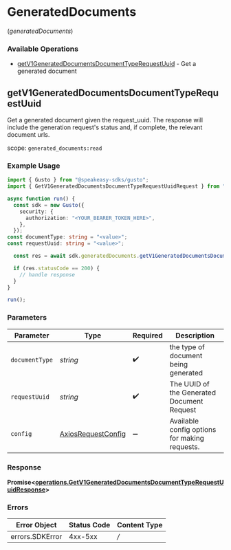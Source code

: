 # GeneratedDocuments
(*generatedDocuments*)

### Available Operations

* [getV1GeneratedDocumentsDocumentTypeRequestUuid](#getv1generateddocumentsdocumenttyperequestuuid) - Get a generated document

## getV1GeneratedDocumentsDocumentTypeRequestUuid

Get a generated document given the request_uuid. The response will include the generation request's status and, if complete, the relevant document urls.

scope: `generated_documents:read`

### Example Usage

```typescript
import { Gusto } from "@speakeasy-sdks/gusto";
import { GetV1GeneratedDocumentsDocumentTypeRequestUuidRequest } from "@speakeasy-sdks/gusto/dist/sdk/models/operations";

async function run() {
  const sdk = new Gusto({
    security: {
      authorization: "<YOUR_BEARER_TOKEN_HERE>",
    },
  });
const documentType: string = "<value>";
const requestUuid: string = "<value>";

  const res = await sdk.generatedDocuments.getV1GeneratedDocumentsDocumentTypeRequestUuid(documentType, requestUuid);

  if (res.statusCode == 200) {
    // handle response
  }
}

run();
```

### Parameters

| Parameter                                                    | Type                                                         | Required                                                     | Description                                                  |
| ------------------------------------------------------------ | ------------------------------------------------------------ | ------------------------------------------------------------ | ------------------------------------------------------------ |
| `documentType`                                               | *string*                                                     | :heavy_check_mark:                                           | the type of document being generated                         |
| `requestUuid`                                                | *string*                                                     | :heavy_check_mark:                                           | The UUID of the Generated Document Request                   |
| `config`                                                     | [AxiosRequestConfig](https://axios-http.com/docs/req_config) | :heavy_minus_sign:                                           | Available config options for making requests.                |


### Response

**Promise<[operations.GetV1GeneratedDocumentsDocumentTypeRequestUuidResponse](../../sdk/models/operations/getv1generateddocumentsdocumenttyperequestuuidresponse.md)>**
### Errors

| Error Object    | Status Code     | Content Type    |
| --------------- | --------------- | --------------- |
| errors.SDKError | 4xx-5xx         | */*             |
